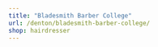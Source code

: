 ```yaml
---
title: "Bladesmith Barber College"
url: /denton/bladesmith-barber-college/
shop: hairdresser
---
```

